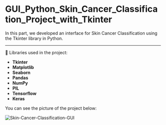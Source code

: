 # GUI_Python_Skin_Cancer_Classification_Project_with_Tkinter
 In this part, we developed an interface for Skin Cancer Classification using the Tkinter library in Python. 

 <hr />
📌 Libraries used in the project:

* **Tkinter**
* **Matplotlib**
* **Seaborn**
* **Pandas**
* **NumPy**
* **PIL**
* **Tensorflow**
* **Keras**

You can see the picture of the project below:

 ![Skin-Cancer-Classification-GUI](https://github.com/tohid-yousefi/GUI_Python_Skin_Cancer_Classification_Project_with_Tkinter/assets/31246004/bcc53c31-4e0d-4677-b695-467addaeccf5)
